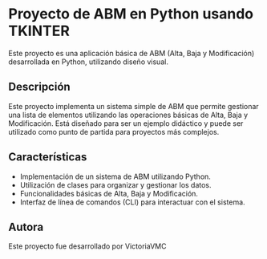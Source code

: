 # Proyecto de ABM en Python usando TKINTER

Este proyecto es una aplicación básica de ABM (Alta, Baja y Modificación) desarrollada en Python, utilizando diseño visual.

## Descripción

Este proyecto implementa un sistema simple de ABM que permite gestionar una lista de elementos utilizando las operaciones básicas de Alta, Baja y Modificación. Está diseñado para ser un ejemplo didáctico y puede ser utilizado como punto de partida para proyectos más complejos.

## Características

- Implementación de un sistema de ABM utilizando Python.
- Utilización de clases para organizar y gestionar los datos.
- Funcionalidades básicas de Alta, Baja y Modificación.
- Interfaz de línea de comandos (CLI) para interactuar con el sistema.

## Autora
Este proyecto fue desarrollado por VictoriaVMC
